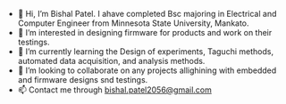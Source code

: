 - 👋 Hi, I’m Bishal Patel. I ahave completed Bsc majoring in Electrical and Computer Engineer from Minnesota State University, Mankato.
- 👀 I’m interested in designing firmware for products and work on their testings.
- 🌱 I’m currently learning the Design of experiments, Taguchi methods, automated data acquisition, and analysis methods.
- 💞️ I’m looking to collaborate on any projects allighining with embedded and firmware designs snd testings.
- 📫 Contact me through bishal.patel2056@gmail.com


<!---
ErBPGit/ErBPGit is a ✨ special ✨ repository because its `README.md` (this file) appears on your GitHub profile.
You can click the Preview link to take a look at your changes.
--->
